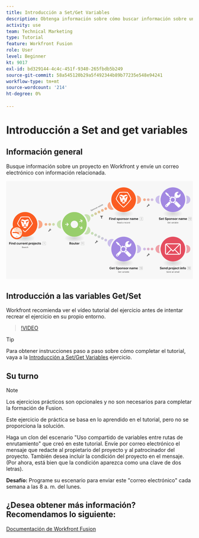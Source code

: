 ```yaml
---
title: Introducción a Set/Get Variables
description: Obtenga información sobre cómo buscar información sobre un proyecto en Workfront y enviar un correo electrónico con información relacionada en [!DNL Adobe Workfront Fusion].
activity: use
team: Technical Marketing
type: Tutorial
feature: Workfront Fusion
role: User
level: Beginner
kt: 9017
exl-id: bd329144-4c4c-451f-9340-265fbdb5b249
source-git-commit: 58a545120b29a5f492344b89b77235e548e94241
workflow-type: tm+mt
source-wordcount: '214'
ht-degree: 0%

---
```


# Introducción a Set and get variables

## Información general

Busque información sobre un proyecto en Workfront y envíe un correo electrónico con información relacionada.

![Una imagen del escenario de fusión](assets/universal-connectors-and-routing-8.png)

## Introducción a las variables Get/Set

Workfront recomienda ver el vídeo tutorial del ejercicio antes de intentar recrear el ejercicio en su propio entorno.

>[!VIDEO](https://video.tv.adobe.com/v/335276/?quality=12)

>[!TIP]
>
>Para obtener instrucciones paso a paso sobre cómo completar el tutorial, vaya a la [Introducción a Set/Get Variables](https://experienceleague.adobe.com/docs/workfront-learn/tutorials-workfront/fusion/exercises/set-get-variables.html?lang=en) ejercicio.

## Su turno

>[!NOTE]
>
>Los ejercicios prácticos son opcionales y no son necesarios para completar la formación de Fusion.

Este ejercicio de práctica se basa en lo aprendido en el tutorial, pero no se proporciona la solución.

Haga un clon del escenario &quot;Uso compartido de variables entre rutas de enrutamiento&quot; que creó en este tutorial. Envíe por correo electrónico el mensaje que redacte al propietario del proyecto y al patrocinador del proyecto. También desea incluir la condición del proyecto en el mensaje. (Por ahora, está bien que la condición aparezca como una clave de dos letras).

**Desafío:** Programe su escenario para enviar este &quot;correo electrónico&quot; cada semana a las 8 a. m. del lunes.

## ¿Desea obtener más información? Recomendamos lo siguiente:

[Documentación de Workfront Fusion](https://experienceleague.adobe.com/docs/workfront/using/adobe-workfront-fusion/workfront-fusion-2.html?lang=en)
